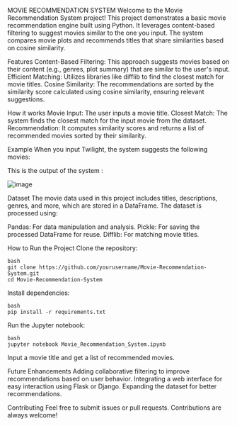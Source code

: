 MOVIE RECOMMENDATION SYSTEM
Welcome to the Movie Recommendation System project! This project demonstrates a basic movie recommendation engine built using Python. It leverages content-based filtering to suggest movies similar to the one you input. The system compares movie plots and recommends titles that share similarities based on cosine similarity.

Features
Content-Based Filtering: This approach suggests movies based on their content (e.g., genres, plot summary) that are similar to the user's input.
Efficient Matching: Utilizes libraries like difflib to find the closest match for movie titles.
Cosine Similarity: The recommendations are sorted by the similarity score calculated using cosine similarity, ensuring relevant suggestions.

How it works
Movie Input: The user inputs a movie title.
Closest Match: The system finds the closest match for the input movie from the dataset.
Recommendation: It computes similarity scores and returns a list of recommended movies sorted by their similarity.

Example
When you input Twilight, the system suggests the following movies:

This is the output of the system : 

![image](https://github.com/user-attachments/assets/9f87a1e1-32b3-4628-986f-d5f62e6c3811)

Dataset
The movie data used in this project includes titles, descriptions, genres, and more, which are stored in a DataFrame. The dataset is processed using:

Pandas: For data manipulation and analysis.
Pickle: For saving the processed DataFrame for reuse.
Difflib: For matching movie titles.

How to Run the Project
Clone the repository:

    bash
    git clone https://github.com/yourusername/Movie-Recommendation-System.git
    cd Movie-Recommendation-System
    
Install dependencies:

    bash
    pip install -r requirements.txt

Run the Jupyter notebook:

    bash
    jupyter notebook Movie_Recommendation_System.ipynb
    
Input a movie title and get a list of recommended movies.

Future Enhancements
Adding collaborative filtering to improve recommendations based on user behavior.
Integrating a web interface for easy interaction using Flask or Django.
Expanding the dataset for better recommendations.

Contributing
Feel free to submit issues or pull requests. Contributions are always welcome!

